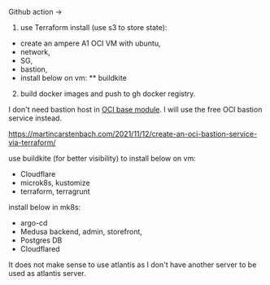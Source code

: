 Github action -> 

1. use Terraform install (use s3 to store state):
* create an ampere A1 OCI VM with ubuntu, 
* network, 
* SG, 
* bastion, 
* install below on vm:
  ** buildkite

2. build docker images and push to gh docker registry.


I don't need bastion host in [OCI base module](https://github.com/oracle-terraform-modules/terraform-oci-base/blob/main/docs/quickstart.adoc). I will use the free OCI bastion service instead.

https://martincarstenbach.com/2021/11/12/create-an-oci-bastion-service-via-terraform/


use buildkite (for better visibility) to install below on vm:
* Cloudflare
* microk8s, kustomize
* terraform, terragrunt

install below in mk8s:
* argo-cd
* Medusa backend, admin, storefront, 
* Postgres DB
* Cloudflared


It does not make sense to use atlantis as I don't have another server to be used as atlantis server.

